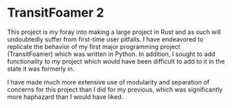 # TransitFoamer 2

This project is my foray into making a large project in Rust and as such will 
undoubtedly suffer from first-time user pitfalls. I have endeavored to replicate
the behavior of my first major programming project (TransitFoamer) which was
written in Python. In addition, I sought to add functionality to my project 
which would have been difficult to add to it in the state it was formerly in.

I have made much more extensive use of modularity and separation of concerns for
this project than I did for my previous, which was significantly more haphazard
than I would have liked. 